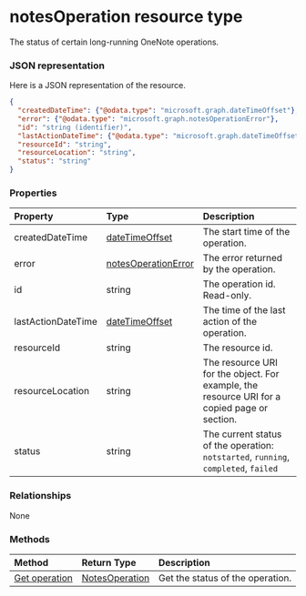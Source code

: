 # notesOperation resource type

The status of certain long-running OneNote operations. 

### JSON representation

Here is a JSON representation of the resource.

<!-- {
  "blockType": "resource",
  "optionalProperties": [

  ],
  "@odata.type": "microsoft.graph.notesoperation"
}-->

```json
{
  "createdDateTime": {"@odata.type": "microsoft.graph.dateTimeOffset"},
  "error": {"@odata.type": "microsoft.graph.notesOperationError"},
  "id": "string (identifier)",
  "lastActionDateTime": {"@odata.type": "microsoft.graph.dateTimeOffset"},
  "resourceId": "string",
  "resourceLocation": "string",
  "status": "string"
}

```
### Properties
| Property	   | Type	|Description|
|:---------------|:--------|:----------|
|createdDateTime|[dateTimeOffset](datetimeoffset.md)|The start time of the operation.|
|error|[notesOperationError](notesoperationerror.md)|The error returned by the operation.|
|id|string|The operation id. Read-only.|
|lastActionDateTime|[dateTimeOffset](datetimeoffset.md)|The time of the last action of the operation.|
|resourceId|string|The resource id.|
|resourceLocation|string|The resource URI for the object. For example, the resource URI for a copied page or section. |
|status|string|The current status of the operation: `notstarted`, `running`, `completed`, `failed` |

### Relationships
None


### Methods

| Method		   | Return Type	|Description|
|:---------------|:--------|:----------|
|[Get operation](../api/notesoperation_get.md) | [NotesOperation](notesoperation.md) |Get the status of the operation. |


<!-- uuid: 8fcb5dbc-d5aa-4681-8e31-b001d5168d79
2015-10-25 14:57:30 UTC -->
<!-- {
  "type": "#page.annotation",
  "description": "notesOperation resource",
  "keywords": "",
  "section": "documentation",
  "tocPath": ""
}-->